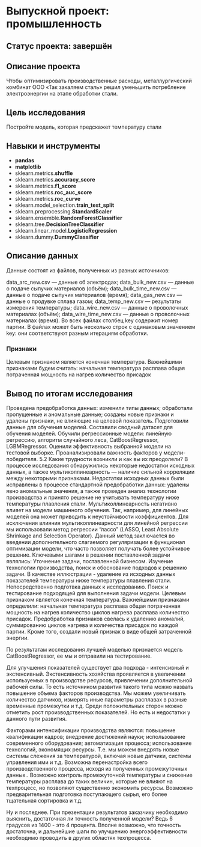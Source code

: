 # Выпускной проект: промышленность

## Статус проекта: завершён

## Описание проекта

Чтобы оптимизировать производственные расходы, металлургический комбинат ООО «Так закаляем сталь» решил уменьшить потребление электроэнергии на этапе обработки стали.

## Цель исследования

Постройте модель, которая предскажет температуру стали

## Навыки и инструменты

- **pandas**
- **matplotlib**
- sklearn.metrics.**shuffle**
- sklearn.metrics.**accuracy_score**
- sklearn.metrics.**f1_score**
- sklearn.metrics.**roc_auc_score**
- sklearn.metrics.**roc_curve**
- sklearn.model_selection.**train_test_split**
- sklearn.preprocessing.**StandardScaler**
- sklearn.ensemble.**RandomForestClassifier**
- sklearn.tree.**DecisionTreeClassifier**
- sklearn.linear_model.**LogisticRegression**
- sklearn.dummy.**DummyClassifier**

## Описание данных

Данные состоят из файлов, полученных из разных источников:

data_arc_new.csv — данные об электродах;
data_bulk_new.csv — данные о подаче сыпучих материалов (объём);
data_bulk_time_new.csv — данные о подаче сыпучих материалов (время);
data_gas_new.csv — данные о продувке сплава газом;
data_temp_new.csv — результаты измерения температуры;
data_wire_new.csv — данные о проволочных материалах (объём);
data_wire_time_new.csv — данные о проволочных материалах (время).
Во всех файлах столбец key содержит номер партии. В файлах может быть несколько строк с одинаковым значением key: они соответствуют разным итерациям обработки.

### Признаки
Целевым признаком является конечная температура.
Важнейшими признаками будем считать:
начальная температура расплава
общая потраченная мощность на нагрев
количество присадок

## Вывод по итогам исследования
Проведена предобработка данных: изменили типы данных; обработали пропущенные и аномальные данные; созданы новые признаки и удалены признаки, не влияющие на целевой показатель.
Подготовили данные для обучения моделей. Составили сводный датасет для обучения моделей.
Обучили регрессионные модели: линейную регрессию, алгоритм случайного леса, CatBoostRegressor, LGBMRegressor.
Оценили эффективность выбранной модели на тестовой выборке.
Проанализировали важность факторов у модели-победителя.
5.2  Какие трудности возникли и как вы их преодолели?
В процессе исследования обнаружились некоторые недостатки исходных данных, а также мультиколлинеарность — наличие сильной корреляции между некоторыми признаками. Недостатки исходных данных были исправлены в процессе стандартной предобработки данных: удалены явно аномальные значения, а также проведен анализ технологии производства и принято решение не учитывать температуру ниже температуры плавления стали. Мультиколлинеарность негативно влияет на модели машинного обучения. Так, например, для линейных моделей она может приводить к неустойчивости коэффициентов. Для исключения влияния мультиколлинеарности для линейной регрессии мы использовали метод регрессии “лассо” (LASSO, Least Absolute Shrinkage and Selection Operator). Данный метод заключается во введении дополнительного слагаемого регуляризации в функционал оптимизации модели, что часто позволяет получать более устойчивое решение.
Ключевыми шагами в решении поставленной задачи являлись:
Уточнение задачи, поставленной бизнесом. Изучение технологии производства, поиск и обоснование подходов к решению задачи. В качестве иллюстрации - удаление из исходных данных показателей температуры ниже температуры плавления стали.
Непосредственно подготвка данных к исследованию.
Поиск и тестирование подходящей для выполнения задачи модели.
Целевым признаком является конечная температура.
Важнейшими признаками определили:
начальная температура расплава
общая потраченная мощность на нагрев
количество циклов нагрева расплава
количество присадок.
Предобработка признаков свелась к удалению аномалий, суммированию циклов нагрева и количества присадок по каждой партии. Кроме того, создали новый признак в виде общей затраченной энергии.

По результатам исследования лучшей моделью признается модель CatBoostRegressor, ее мы и отправили на тестирование.

Для улучшения показателей существует два подхода - интенсивный и экстенсивный.
Экстенсивность хозяйства проявляется в увеличении используемых в производстве ресурсов, привлечении дополнительной рабочей силы. То есть источником развития такого типа можно назвать повышение объема факторов производства. Мы можем увеличивать количество датчиков, измерять иные параметры расплавах в разные временные промежутки и т.д. Среди положительных сторон можно отметить рост производственных показателей. Но есть и недостатки у данного пути развития.

Факторами интенсификации производства являются: повышение квалификации кадров; внедрение достижений науки; использование современного оборудования; автоматизация процесса; использование технологий, экономящих ресурсы. Т.е. мы можем внедрять новые системы слежения за температурой, включая новые датчики, системы управления ими и т.д. Возможна перенастройка всего производственного процесса, исходя из полученных промежуточных данных.. Возможно контроль промежуточной температуры и снижение температуры расплава до таких величин, которые не влияют на техпроцесс, но позволяют существенно экономить ресурсы. Возможно предварительная подготовка поступающего сырья, его более тщательная сортировка и т.д.

Ну и последнее. При презентации результатов заказчику необходимо выяснить, достаточная ли точность полученной модели? Ведь 6 градусов из 1400 - это 4 процента. Вполне возможно, что точность достаточна, и дальнейшие шаги по улучшению энергоэффективности необходимо проводить в других областях техпроцесса.
